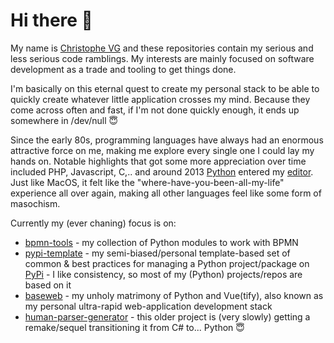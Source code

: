 # Hi there 👋

My name is [Christophe VG](https://christophe.vg) and these repositories contain my serious and less serious code ramblings. My interests are mainly focused on software development as a trade and tooling to get things done.

I'm basically on this eternal quest to create my personal stack to be able to quickly create whatever little application crosses my mind. Because they come across often and fast, if I'm not done quickly enough, it ends up somewhere in /dev/null 😇

Since the early 80s, programming languages have always had an enormous attractive force on me, making me explore every single one I could lay my hands on. Notable highlights that got some more appreciation over time included PHP, Javascript, C,.. and around 2013 [Python](/search?q=owner%3Achristophevg+language%3APython&type=code) entered my [editor](https://macromates.com). Just like MacOS, it felt like the "where-have-you-been-all-my-life" experience all over again, making all other languages feel like some form of masochism.

Currently my (ever chaning) focus is on:

* [bpmn-tools](/christophevg/bpmn-tools) - my collection of Python modules to work with BPMN
* [pypi-template](/christophevg/pypi-template) - my semi-biased/personal template-based set of common & best practices for managing a Python project/package on [PyPi](https://pypi.org/user/christophe.vg/) - I like consistency, so most of my (Python) projects/repos are based on it
* [baseweb](/christophevg/baseweb) - my unholy matrimony of Python and Vue(tify), also known as my personal ultra-rapid web-application development stack
* [human-parser-generator](/christophevg/human-parser-generator) - this older project is (very slowly) getting a remake/sequel transitioning it from C# to... Python 😇
